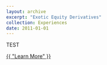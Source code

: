 ```yaml
---
layout: archive
excerpt: "Exotic Equity Derivatives"
collection: Experiences
date: 2011-01-01
---
```


TEST

  <a href="http://www.bbc.co.uk" class="btn btn--light-outline btn--large">{{ "Learn More" }}</a>
